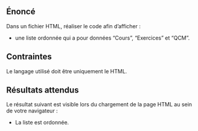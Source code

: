 ## Énoncé 

Dans un fichier HTML, réaliser le code afin d’afficher :

- une liste ordonnée qui a pour données “Cours”, “Exercices” et “QCM”.

## Contraintes

Le langage utilisé doit être uniquement le HTML.

## Résultats attendus

Le résultat suivant est visible lors du chargement de la page HTML au sein de votre navigateur :

- La liste est ordonnée.